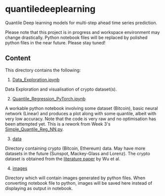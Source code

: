 # quantiledeeplearning
Quantile Deep learning models for multi-step ahead time series prediction.

Please note that this project is in progress and workspace environment may change drastically. Python notebook files will be replaced by polished python files in the near future. Please stay tuned!

## Content

This directory contains the following:

1. [Data_Exploration.ipynb](Data_Exploration.ipynb)

Data Exploration and visualisation of crypto dataset(s). 

2. [Quantile_Regression_PyTorch.ipynb](Quantile_Regression_PyTorch.ipynb)

A workable python notebook involving some dataset (Bitcoin), basic neural network (Linear) and produces a plot along with some quantile, albeit with very low accuracy. Note that the code is very raw and no optimisation has been attempted yet. This is a rework from Week 3's [Simple_Quantile_Reg_NN.py](https://github.com/sydney-machine-learning/quantiledeeplearning/blob/a092b0d9f47d421cad9c6cba221d43eea0d54472/Simple_Quantile_Reg_NN.py).

3. [data](data/)

Directory containing crypto (Bitcoin, Ethereum) data. May have more datasets in the future (Sunspot, Mackey-Glass and Lorenz). The crypto dataset is obtained from the [literature paper](https://arxiv.org/abs/2405.11431) by Wu et al.

4. [images](images/)

Directory which will contain images generated by python files. When converting notebook file to python, images will be saved here instead of displaying as output in notebook.
